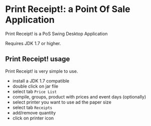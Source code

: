 Print Receipt!: a Point Of Sale Application 
===================================================

Print Receipt! is a PoS Swing Desktop Application  

Requires JDK 1.7 or higher.

Print Receipt! usage
--------------------

Print Receipt! is very simple to use. 

- install a JDK 1.7 compatible 
- double click on jar file
- select tab  `Price List ` 
- compile, groups, product with prices and event days (optionally)
- select printer you want to use ad the paper size
- select tab  `Receipts `
- add/remove quantity 
- click on printer icon 


